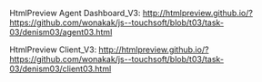 HtmlPreview Agent Dashboard_V3:
http://htmlpreview.github.io/?https://github.com/wonakak/js--touchsoft/blob/t03/task-03/denism03/agent03.html

HtmlPreview Client_V3:
http://htmlpreview.github.io/?https://github.com/wonakak/js--touchsoft/blob/t03/task-03/denism03/client03.html